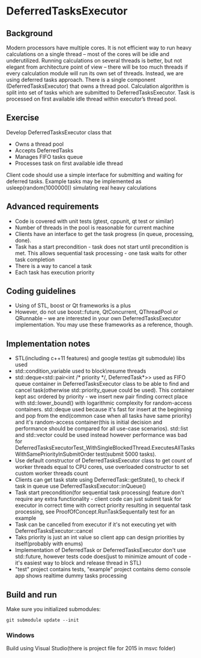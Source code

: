 # DeferredTasksExecutor

## Background
Modern processors have multiple cores. It is not efficient way to run heavy calculations on a single thread – most of the cores will be idle and underutilized. Running calculations on several threads is better, but not elegant from architecture point of view – there will be too much threads if every calculation module will run its own set of threads.
Instead, we are using deferred tasks approach. There is a single component (DeferredTasksExecutor) that owns a thread pool. Calculation algorithm is split into set of tasks which are submitted to DeferredTasksExecutor. Task is processed on first available idle thread within executor’s thread pool.

## Exercise
Develop DeferredTasksExecutor class that
* Owns a thread pool
* Accepts DeferredTasks
* Manages FIFO tasks queue
* Processes task on first available idle thread

Client code should use a simple interface for submitting and waiting for deferred tasks.
Example tasks may be implemented as usleep(random(1000000)) simulating real heavy calculations

## Advanced requirements
* Code is covered with unit tests (gtest, cppunit, qt test or similar)
* Number of threads in the pool is reasonable for current machine
* Clients have an interface to get the task progress (in queue, processing, done).
* Task has a start precondition - task does not start until precondition is met. This allows sequential task processing - one task waits for other task completion
* There is a way to cancel a task
* Each task has execution priority

## Coding guidelines
* Using of STL, boost or Qt frameworks is a plus
* However, do not use boost::future, QtConcurrent, QThreadPool or QRunnable – we are interested in your own DeferredTasksExecutor implementation. You may use these frameworks as a reference, though.

## Implementation notes
* STL(including c++11 features) and google test(as git submodule) libs used
* std::condition_variable used to block\resume threads
* std::deque<std::pair<int /\* priority \*/, DeferredTask\*>> used as FIFO queue container in DeferredTasksExecutor class to be able to find and cancel task(otherwise std::priority_queue could be used). This container kept asc ordered by priority - we insert new pair finding correct place with std::lower_bound() with logarithmic complexity for random-access containers. std::deque used because it's fast for insert at the beginning and pop from the end(common case when all tasks have same priority) and it's random-access container(this is initial decision and performance should be compared for all use-case scenarios). std::list and std::vector could be used instead however performance was bad for DeferredTasksExecutorTest_WithSingleBlockedThread.ExecutesAllTasksWithSamePriorityInSubmitOrder test(submit 5000 tasks).
* Use default constructor of DeferredTasksExecutor class to get count of worker threads equal to CPU cores, use overloaded constructor to set custom worker threads count
* Clients can get task state using DeferredTask::getState(), to check if task in queue use DeferredTasksExecutor::inQueue()
* Task start precondition(for sequential task processing) feature don't require any extra functionality - client code can just submit task for executor in correct time with correct priority resulting in sequental task processing, see ProofOfConcept.RunTaskSequentally test for an example
* Task can be cancelled from executor if it's not executing yet with DeferredTasksExecutor::cancel
* Taks priority is just an int value so client app can design priorities by itself(probably with enums)
* Implementation of DeferredTask or DeferredTasksExecutor don't use std::future, however tests code does(just to minimize amount of code - it's easiest way to block and release thread in STL)
* "test" project contains tests, "example" project contains demo console app shows realtime dummy tasks processing

## Build and run
Make sure you initialized submodules:
```
git submodule update --init
```

### Windows
Build using Visual Studio(there is project file for 2015 in msvc folder)
